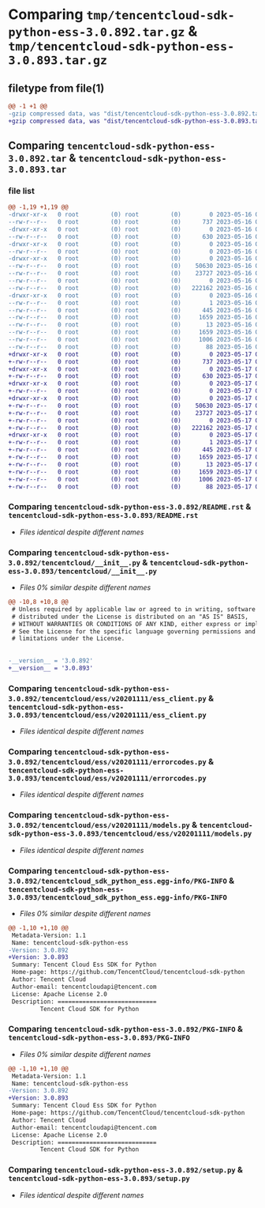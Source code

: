 # Comparing `tmp/tencentcloud-sdk-python-ess-3.0.892.tar.gz` & `tmp/tencentcloud-sdk-python-ess-3.0.893.tar.gz`

## filetype from file(1)

```diff
@@ -1 +1 @@
-gzip compressed data, was "dist/tencentcloud-sdk-python-ess-3.0.892.tar", last modified: Tue May 16 00:36:37 2023, max compression
+gzip compressed data, was "dist/tencentcloud-sdk-python-ess-3.0.893.tar", last modified: Wed May 17 03:31:12 2023, max compression
```

## Comparing `tencentcloud-sdk-python-ess-3.0.892.tar` & `tencentcloud-sdk-python-ess-3.0.893.tar`

### file list

```diff
@@ -1,19 +1,19 @@
-drwxr-xr-x   0 root         (0) root         (0)        0 2023-05-16 00:36:37.000000 tencentcloud-sdk-python-ess-3.0.892/
--rw-r--r--   0 root         (0) root         (0)      737 2023-05-16 00:36:37.000000 tencentcloud-sdk-python-ess-3.0.892/README.rst
-drwxr-xr-x   0 root         (0) root         (0)        0 2023-05-16 00:36:37.000000 tencentcloud-sdk-python-ess-3.0.892/tencentcloud/
--rw-r--r--   0 root         (0) root         (0)      630 2023-05-16 00:36:37.000000 tencentcloud-sdk-python-ess-3.0.892/tencentcloud/__init__.py
-drwxr-xr-x   0 root         (0) root         (0)        0 2023-05-16 00:36:37.000000 tencentcloud-sdk-python-ess-3.0.892/tencentcloud/ess/
--rw-r--r--   0 root         (0) root         (0)        0 2023-05-16 00:36:37.000000 tencentcloud-sdk-python-ess-3.0.892/tencentcloud/ess/__init__.py
-drwxr-xr-x   0 root         (0) root         (0)        0 2023-05-16 00:36:37.000000 tencentcloud-sdk-python-ess-3.0.892/tencentcloud/ess/v20201111/
--rw-r--r--   0 root         (0) root         (0)    50630 2023-05-16 00:36:37.000000 tencentcloud-sdk-python-ess-3.0.892/tencentcloud/ess/v20201111/ess_client.py
--rw-r--r--   0 root         (0) root         (0)    23727 2023-05-16 00:36:37.000000 tencentcloud-sdk-python-ess-3.0.892/tencentcloud/ess/v20201111/errorcodes.py
--rw-r--r--   0 root         (0) root         (0)        0 2023-05-16 00:36:37.000000 tencentcloud-sdk-python-ess-3.0.892/tencentcloud/ess/v20201111/__init__.py
--rw-r--r--   0 root         (0) root         (0)   222162 2023-05-16 00:36:37.000000 tencentcloud-sdk-python-ess-3.0.892/tencentcloud/ess/v20201111/models.py
-drwxr-xr-x   0 root         (0) root         (0)        0 2023-05-16 00:36:37.000000 tencentcloud-sdk-python-ess-3.0.892/tencentcloud_sdk_python_ess.egg-info/
--rw-r--r--   0 root         (0) root         (0)        1 2023-05-16 00:36:37.000000 tencentcloud-sdk-python-ess-3.0.892/tencentcloud_sdk_python_ess.egg-info/dependency_links.txt
--rw-r--r--   0 root         (0) root         (0)      445 2023-05-16 00:36:37.000000 tencentcloud-sdk-python-ess-3.0.892/tencentcloud_sdk_python_ess.egg-info/SOURCES.txt
--rw-r--r--   0 root         (0) root         (0)     1659 2023-05-16 00:36:37.000000 tencentcloud-sdk-python-ess-3.0.892/tencentcloud_sdk_python_ess.egg-info/PKG-INFO
--rw-r--r--   0 root         (0) root         (0)       13 2023-05-16 00:36:37.000000 tencentcloud-sdk-python-ess-3.0.892/tencentcloud_sdk_python_ess.egg-info/top_level.txt
--rw-r--r--   0 root         (0) root         (0)     1659 2023-05-16 00:36:37.000000 tencentcloud-sdk-python-ess-3.0.892/PKG-INFO
--rw-r--r--   0 root         (0) root         (0)     1006 2023-05-16 00:36:37.000000 tencentcloud-sdk-python-ess-3.0.892/setup.py
--rw-r--r--   0 root         (0) root         (0)       88 2023-05-16 00:36:37.000000 tencentcloud-sdk-python-ess-3.0.892/setup.cfg
+drwxr-xr-x   0 root         (0) root         (0)        0 2023-05-17 03:31:12.000000 tencentcloud-sdk-python-ess-3.0.893/
+-rw-r--r--   0 root         (0) root         (0)      737 2023-05-17 03:31:12.000000 tencentcloud-sdk-python-ess-3.0.893/README.rst
+drwxr-xr-x   0 root         (0) root         (0)        0 2023-05-17 03:31:12.000000 tencentcloud-sdk-python-ess-3.0.893/tencentcloud/
+-rw-r--r--   0 root         (0) root         (0)      630 2023-05-17 03:31:12.000000 tencentcloud-sdk-python-ess-3.0.893/tencentcloud/__init__.py
+drwxr-xr-x   0 root         (0) root         (0)        0 2023-05-17 03:31:12.000000 tencentcloud-sdk-python-ess-3.0.893/tencentcloud/ess/
+-rw-r--r--   0 root         (0) root         (0)        0 2023-05-17 03:31:12.000000 tencentcloud-sdk-python-ess-3.0.893/tencentcloud/ess/__init__.py
+drwxr-xr-x   0 root         (0) root         (0)        0 2023-05-17 03:31:12.000000 tencentcloud-sdk-python-ess-3.0.893/tencentcloud/ess/v20201111/
+-rw-r--r--   0 root         (0) root         (0)    50630 2023-05-17 03:31:12.000000 tencentcloud-sdk-python-ess-3.0.893/tencentcloud/ess/v20201111/ess_client.py
+-rw-r--r--   0 root         (0) root         (0)    23727 2023-05-17 03:31:12.000000 tencentcloud-sdk-python-ess-3.0.893/tencentcloud/ess/v20201111/errorcodes.py
+-rw-r--r--   0 root         (0) root         (0)        0 2023-05-17 03:31:12.000000 tencentcloud-sdk-python-ess-3.0.893/tencentcloud/ess/v20201111/__init__.py
+-rw-r--r--   0 root         (0) root         (0)   222162 2023-05-17 03:31:12.000000 tencentcloud-sdk-python-ess-3.0.893/tencentcloud/ess/v20201111/models.py
+drwxr-xr-x   0 root         (0) root         (0)        0 2023-05-17 03:31:12.000000 tencentcloud-sdk-python-ess-3.0.893/tencentcloud_sdk_python_ess.egg-info/
+-rw-r--r--   0 root         (0) root         (0)        1 2023-05-17 03:31:12.000000 tencentcloud-sdk-python-ess-3.0.893/tencentcloud_sdk_python_ess.egg-info/dependency_links.txt
+-rw-r--r--   0 root         (0) root         (0)      445 2023-05-17 03:31:12.000000 tencentcloud-sdk-python-ess-3.0.893/tencentcloud_sdk_python_ess.egg-info/SOURCES.txt
+-rw-r--r--   0 root         (0) root         (0)     1659 2023-05-17 03:31:12.000000 tencentcloud-sdk-python-ess-3.0.893/tencentcloud_sdk_python_ess.egg-info/PKG-INFO
+-rw-r--r--   0 root         (0) root         (0)       13 2023-05-17 03:31:12.000000 tencentcloud-sdk-python-ess-3.0.893/tencentcloud_sdk_python_ess.egg-info/top_level.txt
+-rw-r--r--   0 root         (0) root         (0)     1659 2023-05-17 03:31:12.000000 tencentcloud-sdk-python-ess-3.0.893/PKG-INFO
+-rw-r--r--   0 root         (0) root         (0)     1006 2023-05-17 03:31:12.000000 tencentcloud-sdk-python-ess-3.0.893/setup.py
+-rw-r--r--   0 root         (0) root         (0)       88 2023-05-17 03:31:12.000000 tencentcloud-sdk-python-ess-3.0.893/setup.cfg
```

### Comparing `tencentcloud-sdk-python-ess-3.0.892/README.rst` & `tencentcloud-sdk-python-ess-3.0.893/README.rst`

 * *Files identical despite different names*

### Comparing `tencentcloud-sdk-python-ess-3.0.892/tencentcloud/__init__.py` & `tencentcloud-sdk-python-ess-3.0.893/tencentcloud/__init__.py`

 * *Files 0% similar despite different names*

```diff
@@ -10,8 +10,8 @@
 # Unless required by applicable law or agreed to in writing, software
 # distributed under the License is distributed on an "AS IS" BASIS,
 # WITHOUT WARRANTIES OR CONDITIONS OF ANY KIND, either express or implied.
 # See the License for the specific language governing permissions and
 # limitations under the License.
 
 
-__version__ = '3.0.892'
+__version__ = '3.0.893'
```

### Comparing `tencentcloud-sdk-python-ess-3.0.892/tencentcloud/ess/v20201111/ess_client.py` & `tencentcloud-sdk-python-ess-3.0.893/tencentcloud/ess/v20201111/ess_client.py`

 * *Files identical despite different names*

### Comparing `tencentcloud-sdk-python-ess-3.0.892/tencentcloud/ess/v20201111/errorcodes.py` & `tencentcloud-sdk-python-ess-3.0.893/tencentcloud/ess/v20201111/errorcodes.py`

 * *Files identical despite different names*

### Comparing `tencentcloud-sdk-python-ess-3.0.892/tencentcloud/ess/v20201111/models.py` & `tencentcloud-sdk-python-ess-3.0.893/tencentcloud/ess/v20201111/models.py`

 * *Files identical despite different names*

### Comparing `tencentcloud-sdk-python-ess-3.0.892/tencentcloud_sdk_python_ess.egg-info/PKG-INFO` & `tencentcloud-sdk-python-ess-3.0.893/tencentcloud_sdk_python_ess.egg-info/PKG-INFO`

 * *Files 0% similar despite different names*

```diff
@@ -1,10 +1,10 @@
 Metadata-Version: 1.1
 Name: tencentcloud-sdk-python-ess
-Version: 3.0.892
+Version: 3.0.893
 Summary: Tencent Cloud Ess SDK for Python
 Home-page: https://github.com/TencentCloud/tencentcloud-sdk-python
 Author: Tencent Cloud
 Author-email: tencentcloudapi@tencent.com
 License: Apache License 2.0
 Description: ============================
         Tencent Cloud SDK for Python
```

### Comparing `tencentcloud-sdk-python-ess-3.0.892/PKG-INFO` & `tencentcloud-sdk-python-ess-3.0.893/PKG-INFO`

 * *Files 0% similar despite different names*

```diff
@@ -1,10 +1,10 @@
 Metadata-Version: 1.1
 Name: tencentcloud-sdk-python-ess
-Version: 3.0.892
+Version: 3.0.893
 Summary: Tencent Cloud Ess SDK for Python
 Home-page: https://github.com/TencentCloud/tencentcloud-sdk-python
 Author: Tencent Cloud
 Author-email: tencentcloudapi@tencent.com
 License: Apache License 2.0
 Description: ============================
         Tencent Cloud SDK for Python
```

### Comparing `tencentcloud-sdk-python-ess-3.0.892/setup.py` & `tencentcloud-sdk-python-ess-3.0.893/setup.py`

 * *Files identical despite different names*


